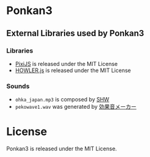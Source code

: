 # Ponkan3




## External Libraries used by Ponkan3

### Libraries

- [PixiJS](https://github.com/pixijs/pixi.js) is released under the MIT License
- [HOWLER.js](https://github.com/goldfire/howler.js) is released under the MIT License

### Sounds
- `ohka_japan.mp3` is composed by [SHW](http://shw.in)
- `pekowave1.wav` was generated by [効果音メーカー](https://www.peko-step.com/tool/soundeffect/)

# License

Ponkan3 is released under the MIT License.

